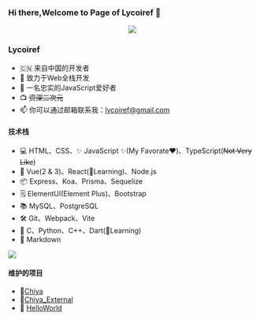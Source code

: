 ### Hi there,Welcome to Page of Lycoiref 👋
<div align="center">
    <a href="https://github.com/anuraghazra/convoychat">
        <img style="margin: auto;" src="https://github-readme-stats.vercel.app/api?username=Lycoiref" />
    </a>
</div>

### Lycoiref
- 🇨🇳 来自中国的开发者
- 📝 致力于Web全栈开发
- 🌱 一名忠实的JavaScript爱好者
- 📺 ~~资深二次元~~
- 📫 你可以通过邮箱联系我：lycoiref@gmail.com
  
#### 技术栈
- 💻 HTML、CSS、✨ JavaScript ✨(My Favorate❤️)、TypeScript(~~Not Very Like~~)
- 📱 Vue(2 & 3)、React(📖Learning)、Node.js
- 📦 Express、Koa、Prisma、Sequelize
- 🗒️ ElementUI(Element Plus)、Bootstrap
- 📚 MySQL、PostgreSQL
- 🛠️ Git、Webpack、Vite
- 🧱 C、Python、C++、Dart(📖Learning)
- 📝 Markdown
<a href="https://github.com/anuraghazra/github-readme-stats">
    <img style="margin: auto;" src="https://github-readme-stats-sigma-five.vercel.app/api/top-langs/?username=Lycoiref&layout=compact&langs_count=8" />
</a>

#### 维护的项目
- :robot:[Chiya](https://github.com/Lycoiref/Chiya)
- :robot:[Chiya_External](https://github.com/Lycoiref/Chiya_External)
- :dart: [HelloWorld](https://github.com/HDU-HelloWorld/HelloWorld)
